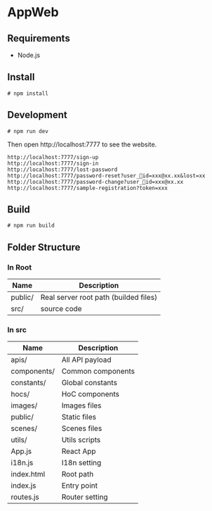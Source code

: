 # AppWeb

## Requirements
- Node.js

## Install
```
# npm install
```

## Development
```
# npm run dev
```
Then open http://localhost:7777 to see the website.

```
http://localhost:7777/sign-up
http://localhost:7777/sign-in
http://localhost:7777/lost-password
http://localhost:7777/password-reset?user_id=xxx@xx.xx&lost=xx
http://localhost:7777/password-change?user_id=xxx@xx.xx
http://localhost:7777/sample-registration?token=xxx
```

## Build
```
# npm run build
```

## Folder Structure

### In Root

  Name     |  Description
--------- | ---------------------------------------
  public/  |  Real server root path (builded files)
  src/     |  source code

### In src

  Name         |  Description
------------- | -------------------
  apis/        |  All API payload
  components/  |  Common components
  constants/   |  Global constants
  hocs/        |  HoC components
  images/      |  Images files
  public/      |  Static files
  scenes/      |  Scenes files
  utils/       |  Utils scripts
  App.js       |  React App
  i18n.js      |  I18n setting
  index.html   |  Root path
  index.js     |  Entry point
  routes.js    |  Router setting
